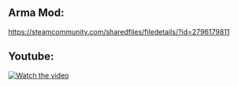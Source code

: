 ## Arma Mod: 
https://steamcommunity.com/sharedfiles/filedetails/?id=2796179811

## Youtube:
[![Watch the video](https://img.youtube.com/vi/Je69DjjMOw4/hqdefault.jpg)](https://youtu.be/Je69DjjMOw4?si=6nMHg46ae19BIUN8)

